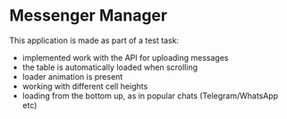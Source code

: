 # Messenger Manager

This application is made as part of a test task:
- implemented work with the API for uploading messages
- the table is automatically loaded when scrolling
- loader animation is present
- working with different cell heights
- loading from the bottom up, as in popular chats (Telegram/WhatsApp etc)
